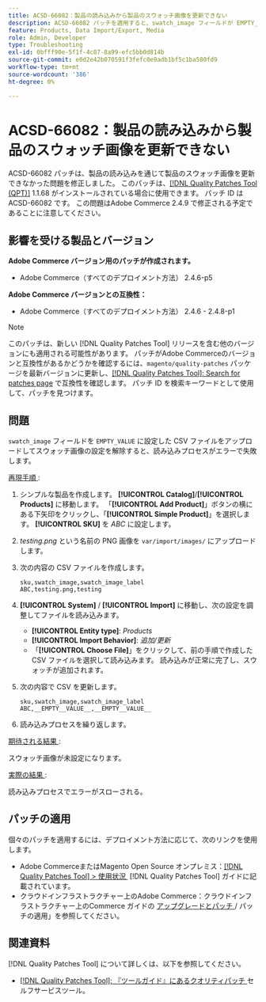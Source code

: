 ```yaml
---
title: ACSD-66082：製品の読み込みから製品のスウォッチ画像を更新できない
description: ACSD-66082 パッチを適用すると、swatch_image フィールドが EMPTY_VALUE に設定された CSV ファイルをアップロードしてスウォッチ画像の設定を解除すると、読み込みプロセスがエラーで失敗するAdobe Commerceの問題が修正されます。
feature: Products, Data Import/Export, Media
role: Admin, Developer
type: Troubleshooting
exl-id: 0bfff90e-5f1f-4c87-8a99-efc5bb0d814b
source-git-commit: e0d2e42b070591f3fefc0e9adb1bf5c1ba580fd9
workflow-type: tm+mt
source-wordcount: '386'
ht-degree: 0%

---
```


# ACSD-66082：製品の読み込みから製品のスウォッチ画像を更新できない

ACSD-66082 パッチは、製品の読み込みを通じて製品のスウォッチ画像を更新できなかった問題を修正しました。 このパッチは、[[!DNL Quality Patches Tool (QPT)]](/help/tools/quality-patches-tool/quality-patches-tool-to-self-serve-quality-patches.md) 1.1.68 がインストールされている場合に使用できます。 パッチ ID は ACSD-66082 です。 この問題はAdobe Commerce 2.4.9 で修正される予定であることに注意してください。

## 影響を受ける製品とバージョン

**Adobe Commerce バージョン用のパッチが作成されます。**

* Adobe Commerce（すべてのデプロイメント方法） 2.4.6-p5

**Adobe Commerce バージョンとの互換性：**

* Adobe Commerce（すべてのデプロイメント方法） 2.4.6 - 2.4.8-p1

>[!NOTE]
>
>このパッチは、新しい [!DNL Quality Patches Tool] リリースを含む他のバージョンにも適用される可能性があります。 パッチがAdobe Commerceのバージョンと互換性があるかどうかを確認するには、`magento/quality-patches` パッケージを最新バージョンに更新し、[[!DNL Quality Patches Tool]: Search for patches page](https://experienceleague.adobe.com/tools/commerce-quality-patches/index.html?lang=ja) で互換性を確認します。 パッチ ID を検索キーワードとして使用して、パッチを見つけます。

## 問題

`swatch_image` フィールドを `EMPTY_VALUE` に設定した CSV ファイルをアップロードしてスウォッチ画像の設定を解除すると、読み込みプロセスがエラーで失敗します。

<u> 再現手順 </u>:

1. シンプルな製品を作成します。 **[!UICONTROL Catalog]**/**[!UICONTROL Products]** に移動します。 「**[!UICONTROL Add Product]**」ボタンの横にある下矢印をクリックし、「**[!UICONTROL Simple Product]**」を選択します。 **[!UICONTROL SKU]** を *ABC* に設定します。
1. *testing.png* という名前の PNG 画像を `var/import/images/` にアップロードします。
1. 次の内容の CSV ファイルを作成します。

   ```
   sku,swatch_image,swatch_image_label
   ABC,testing.png,testing
   ```

1. **[!UICONTROL System]** / **[!UICONTROL Import]** に移動し、次の設定を調整してファイルを読み込みます。
   * **[!UICONTROL Entity type]**: *Products*
   * **[!UICONTROL Import Behavior]**: *追加/更新*
   * 「**[!UICONTROL Choose File]**」をクリックして、前の手順で作成した CSV ファイルを選択して読み込みます。 読み込みが正常に完了し、スウォッチが追加されます。
1. 次の内容で CSV を更新します。

   ```
   sku,swatch_image,swatch_image_label
   ABC,__EMPTY__VALUE__,__EMPTY__VALUE__
   ```

1. 読み込みプロセスを繰り返します。

<u> 期待される結果 </u>:

スウォッチ画像が未設定になります。

<u> 実際の結果 </u>:

読み込みプロセスでエラーがスローされる。

## パッチの適用

個々のパッチを適用するには、デプロイメント方法に応じて、次のリンクを使用します。

* Adobe CommerceまたはMagento Open Source オンプレミス：[[!DNL Quality Patches Tool] > 使用状況 &#x200B;](/help/tools/quality-patches-tool/usage.md) [!DNL Quality Patches Tool] ガイドに記載されています。
* クラウドインフラストラクチャー上のAdobe Commerce：クラウドインフラストラクチャー上のCommerce ガイドの [&#x200B; アップグレードとパッチ &#x200B;](https://experienceleague.adobe.com/docs/commerce-cloud-service/user-guide/develop/upgrade/apply-patches.html?lang=ja)/ パッチの適用」を参照してください。

## 関連資料

[!DNL Quality Patches Tool] について詳しくは、以下を参照してください。

* [[!DNL Quality Patches Tool]: 『ツールガイド』にあるクオリティパッチ &#x200B;](/help/tools/quality-patches-tool/quality-patches-tool-to-self-serve-quality-patches.md) セルフサービスツール。

